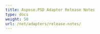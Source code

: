 ```yaml
---
title: Aspose.PSD Adapter Release Notes
type: docs
weight: 50
url: /net/adapters/release-notes/
---
```



